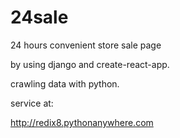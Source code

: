 # 24sale
24 hours convenient store sale page


by using django and create-react-app.

crawling data with python.

service at:

http://redix8.pythonanywhere.com

